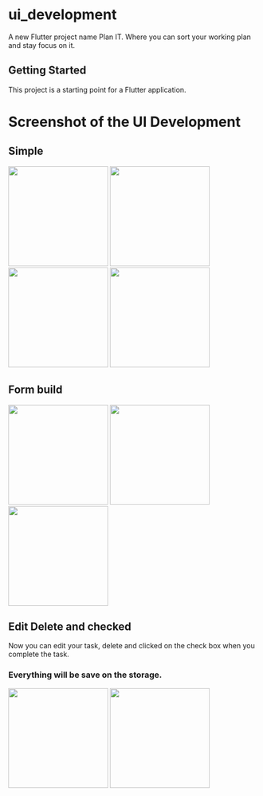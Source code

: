 # ui_development

A new Flutter project name Plan IT. Where you can sort your working plan and stay focus on it.

## Getting Started

This project is a starting point for a Flutter application.

# Screenshot of the UI Development

  ## Simple
  <img src="https://github.com/Rayhan-Pervej/CSE464_Mobile_App/assets/103215390/889c09dd-4529-4a37-b2b2-5fa48e0c2658" width="200" />
  <img src="https://github.com/Rayhan-Pervej/CSE464_Mobile_App/assets/103215390/6be545e5-5bb5-406a-a009-fc40737c125d" width="200" />
  <img src="https://github.com/Rayhan-Pervej/CSE464_Mobile_App/assets/103215390/b360e4f7-1283-4972-8917-4801cb279af2" width="200" />
  <img src="https://github.com/Rayhan-Pervej/CSE464_Mobile_App/assets/103215390/ca1ea653-2b0c-41b7-ad8f-3473be611bb5" width="200" />
  
  ## Form build
  <img src="https://github.com/Rayhan-Pervej/CSE464_Mobile_App/assets/103215390/424cf6cc-07b8-4a61-a403-15b3745e106c" width="200" />
  <img src="https://github.com/Rayhan-Pervej/CSE464_Mobile_App/assets/103215390/ad4b46ae-556c-4ac1-8877-1c4b4bfdaac0" width="200" />
  <img src="https://github.com/Rayhan-Pervej/CSE464_Mobile_App/assets/103215390/296c1820-b114-4b53-be63-d8124630e9b5" width="200" />

  ## Edit Delete and checked
  Now you can edit your task, delete and clicked on the check box when you complete the task. 
  ### Everything will be save on the storage.

  <img src="https://github.com/Rayhan-Pervej/CSE464_Mobile_App/assets/103215390/ca1e2882-9016-4c74-97dc-c12552ab814b" width="200" />
  <img src="https://github.com/Rayhan-Pervej/CSE464_Mobile_App/assets/103215390/de61a720-4004-4b0b-8d25-c92951af1e54" width="200" />
